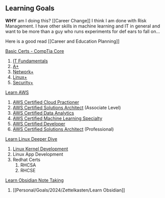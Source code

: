 ## Learning Goals

**WHY** am I doing this? [[Career Change]]
I think I am done with Risk Management. I have other skills in machine learning and IT in general and want to be more than a guy who runs experiments for def ears to fall on...

Here is a good read [[Career and Education Planning]]

<u>Basic Certs - CompTia Core</u>
1) [IT Fundamentals](https://www.comptia.org/certifications/it-fundamentals#overview)
2) [A+](https://www.comptia.org/certifications/a)
3) [Network+](https://www.comptia.org/certifications/network)
4) [Linux+](https://training.linuxfoundation.org/training/introduction-to-linux/)
5) [Security+](https://www.comptia.org/certifications/security)
	
<u>Learn AWS</u>
1) [AWS Certified Cloud Practioner](https://aws.amazon.com/certification/certified-cloud-practitioner/?ch=sec&sec=rmg&d=1)
2) [AWS Certified Solutions Architect](https://aws.amazon.com/certification/certified-solutions-architect-associate/?ch=sec&sec=rmg&d=1) (Associate Level)
3) [AWS Certified Data Analytics](https://aws.amazon.com/certification/certified-data-analytics-specialty/?ch=sec&sec=rmg&d=1)
4) [AWS Certified Machine Learning Specialty](https://aws.amazon.com/certification/certified-machine-learning-specialty/?ch=sec&sec=rmg&d=1)
5) [AWS Certified Developer](https://aws.amazon.com/certification/certified-developer-associate/?ch=sec&sec=rmg&d=1)  
6) [AWS Certified Solutions Architect](https://aws.amazon.com/certification/certified-solutions-architect-professional/?ch=sec&sec=rmg&d=1) (Professional)

<u>Learn Linux Deeper Dive</u>
1) [Linux Kernel Development](https://training.linuxfoundation.org/training/a-beginners-guide-to-linux-kernel-development-lfd103/)
2) Linux App Development
3)  Redhat Certs 
	1) RHCSA
	2) RHCSE

<u>Learn Obsidian Note Taking</u>
1) [[Personal/Goals/2024/Zettelkasten/Learn Obsidian]]




